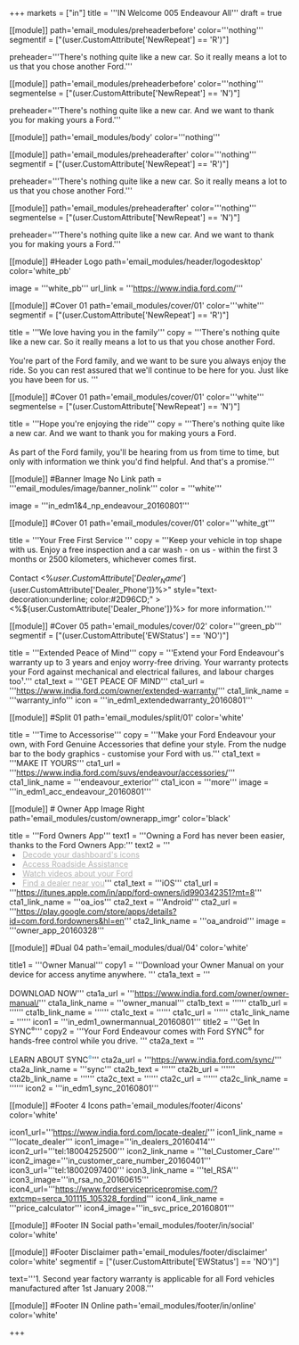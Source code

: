 +++
markets = ["in"]
title = '''IN Welcome 005 Endeavour All'''
draft = true

[[module]]
path='email_modules/preheaderbefore'
color='''nothing'''
segmentif = ["(user.CustomAttribute['NewRepeat'] == 'R')"]

  preheader='''There's nothing quite like a new car. So it really means a lot to us that you chose another Ford.'''

[[module]]
path='email_modules/preheaderbefore'
color='''nothing'''
segmentelse = ["(user.CustomAttribute['NewRepeat'] == 'N')"]

  preheader='''There's nothing quite like a new car. And we want to thank you for making yours a Ford.'''

[[module]]
path='email_modules/body'
color='''nothing'''

[[module]]
path='email_modules/preheaderafter'
color='''nothing'''
segmentif = ["(user.CustomAttribute['NewRepeat'] == 'R')"]

  preheader='''There's nothing quite like a new car. So it really means a lot to us that you chose another Ford.'''

[[module]]
path='email_modules/preheaderafter'
color='''nothing'''
segmentelse = ["(user.CustomAttribute['NewRepeat'] == 'N')"]

  preheader='''There's nothing quite like a new car. And we want to thank you for making yours a Ford.'''

[[module]] #Header Logo
path='email_modules/header/logodesktop'
color='white_pb'

  image = '''white_pb'''
  url_link = '''https://www.india.ford.com/'''

[[module]] #Cover 01
path='email_modules/cover/01'
color='''white'''
segmentif = ["(user.CustomAttribute['NewRepeat'] == 'R')"]

  title = '''We love having you in the family'''
  copy = '''There's nothing quite like a new car. So it really means a lot to us that you chose another Ford. <br /><br />You're part of the Ford family, and we want to be sure you always enjoy the ride. So you can rest assured that we'll continue to be here for you. Just like you have been for us. '''

[[module]] #Cover 01
path='email_modules/cover/01'
color='''white'''
segmentelse = ["(user.CustomAttribute['NewRepeat'] == 'N')"]

  title = '''Hope you're enjoying the ride'''
  copy = '''There's nothing quite like a new car. And we want to thank you for making yours a Ford. <br /><br />As part of the Ford family, you'll be hearing from us from time to time, but only with information we think you'd find helpful. And that's a promise.'''

[[module]] #Banner Image No Link
path = '''email_modules/image/banner_nolink'''
color = '''white'''

  image = '''in_edm1&4_np_endeavour_20160801'''

[[module]] #Cover 01
path='email_modules/cover/01'
color='''white_gt'''

  title = '''Your Free First Service '''
  copy = '''Keep your vehicle in top shape with us. Enjoy a free inspection and a car wash - on us - within the first 3 months or 2500 kilometers, whichever comes first. <br /><br />Contact <%${user.CustomAttribute['Dealer_Name']}%> on <a href="tel:<%${user.CustomAttribute['Dealer_Phone']}%>" style="text-decoration:underline; color:#2D96CD;" ><%${user.CustomAttribute['Dealer_Phone']}%></a> for more information.'''

[[module]] #Cover 05
path='email_modules/cover/02'
color='''green_pb'''
segmentif = ["(user.CustomAttribute['EWStatus'] == 'NO')"]


  title = '''Extended Peace of Mind'''
  copy = '''Extend your Ford Endeavour's warranty up to 3 years and enjoy worry-free driving. Your warranty protects your Ford against mechanical and electrical failures, and labour charges too¹.'''
  cta1_text = '''GET PEACE OF MIND'''
  cta1_url = '''https://www.india.ford.com/owner/extended-warranty/'''
  cta1_link_name = '''warranty_info'''
  icon = '''in_edm1_extendedwarranty_20160801'''

[[module]] #Split 01
path='email_modules/split/01'
color='white'

  title = '''Time to Accessorise'''
  copy = '''Make your Ford Endeavour your own, with Ford Genuine Accessories that define your style. From the nudge bar to the body graphics - customise your Ford with us.'''
  cta1_text = '''MAKE IT YOURS'''
  cta1_url = '''https://www.india.ford.com/suvs/endeavour/accessories/'''
  cta1_link_name = '''endeavour_exterior'''
  cta1_icon = '''more'''
  image = '''in_edm1_acc_endeavour_20160801'''

[[module]] # Owner App Image Right
path='email_modules/custom/ownerapp_imgr'
color='black'

  title = '''Ford Owners App'''
  text1 = '''Owning a Ford has never been easier, thanks to the Ford Owners App:'''
  text2 = '''<br />&nbsp;&#8226;&nbsp;&nbsp;&nbsp;<a href="https://youtu.be/3r79gbfZdO8" name="Decoder" style="text-decoration:underline; color:#B3B3B3">Decode your dashboard's icons</a><br />&nbsp;&#8226;&nbsp;&nbsp;&nbsp;<a href="https://youtu.be/eudIAyg1xp0" name="oa_rsa" style="text-decoration:underline; color:#B3B3B3">Access Roadside Assistance</a><br />&nbsp;&#8226;&nbsp;&nbsp;&nbsp;<a href="https://youtu.be/7FlXKGWiHYY" name="how-to_video" style="text-decoration:underline; color:#B3B3B3">Watch videos about your Ford</a><br />&nbsp;&#8226;&nbsp;&nbsp;&nbsp;<a href="https://youtu.be/kA0M4weGse0" name="dealer_locater_video" style="text-decoration:underline; color:#B3B3B3">Find a dealer near you</a>'''
  cta1_text = '''iOS'''
  cta1_url = '''https://itunes.apple.com/in/app/ford-owners/id990342351?mt=8'''
  cta1_link_name = '''oa_ios'''
  cta2_text = '''Android'''
  cta2_url = '''https://play.google.com/store/apps/details?id=com.ford.fordowners&hl=en'''
  cta2_link_name = '''oa_android'''
  image = '''owner_app_20160328'''

[[module]] #Dual 04
path='email_modules/dual/04'
color='white'

  title1 = '''Owner Manual'''
  copy1 = '''Download your Owner Manual on your device for access anytime anywhere. '''
  cta1a_text = '''<br /><br />DOWNLOAD NOW'''
  cta1a_url = '''https://www.india.ford.com/owner/owner-manual/'''
  cta1a_link_name = '''owner_manual'''
  cta1b_text = ''''''
  cta1b_url = ''''''
  cta1b_link_name = ''''''
  cta1c_text = ''''''
  cta1c_url = ''''''
  cta1c_link_name = ''''''
  icon1 = '''in_edm1_ownermannual_20160801'''
  title2 = '''Get In SYNC<sup style="font-size: 75%; line-height: 0; position: relative; vertical-align: baseline; top: -0.5em;">®</sup>'''
  copy2 = '''Your Ford Endeavour comes with Ford SYNC<sup style="font-size: 75%; line-height: 0; position: relative; vertical-align: baseline; top: -0.5em;">®</sup> for hands-free control while you drive. '''
  cta2a_text = '''<br /><br />LEARN ABOUT SYNC</a><sup style="font-size: 75%; line-height: 0; position: relative; vertical-align: baseline; color:#2d96cd; top: -0.5em;text-decoration:none">®</sup>'''
  cta2a_url = '''https://www.india.ford.com/sync/'''
  cta2a_link_name = '''sync'''
  cta2b_text = ''''''
  cta2b_url = ''''''
  cta2b_link_name = ''''''
  cta2c_text = ''''''
  cta2c_url = ''''''
  cta2c_link_name = ''''''
  icon2 = '''in_edm1_sync_20160801'''

[[module]] #Footer 4 Icons
path='email_modules/footer/4icons'
color='white'

  icon1_url='''https://www.india.ford.com/locate-dealer/'''
  icon1_link_name = '''locate_dealer'''
  icon1_image='''in_dealers_20160414'''
  icon2_url='''tel:18004252500'''
  icon2_link_name = '''tel_Customer_Care'''
  icon2_image='''in_customer_care_number_20160401'''
  icon3_url='''tel:18002097400'''
  icon3_link_name = '''tel_RSA'''
  icon3_image='''in_rsa_no_20160615'''
  icon4_url='''https://www.fordservicepricepromise.com/?extcmp=serca_101115_105328_fordind'''
  icon4_link_name = '''price_calculator'''
  icon4_image='''in_svc_price_20160801'''

[[module]] #Footer IN Social
path='email_modules/footer/in/social'
color='white'

[[module]] #Footer Disclaimer
path='email_modules/footer/disclaimer'
color='white'
segmentif = ["(user.CustomAttribute['EWStatus'] == 'NO')"]


  text='''1. Second year factory warranty is applicable for all Ford vehicles manufactured after 1st January 2008.'''

[[module]] #Footer IN Online
path='email_modules/footer/in/online'
color='white'

+++
